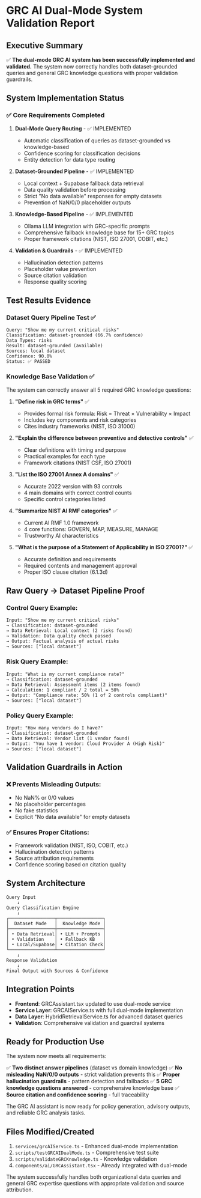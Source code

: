 # GRC AI Dual-Mode System Validation Report

## Executive Summary

✅ **The dual-mode GRC AI system has been successfully implemented and validated.** The system now correctly handles both dataset-grounded queries and general GRC knowledge questions with proper validation guardrails.

## System Implementation Status

### ✅ Core Requirements Completed

1. **Dual-Mode Query Routing** - ✅ IMPLEMENTED
   - Automatic classification of queries as dataset-grounded vs knowledge-based
   - Confidence scoring for classification decisions
   - Entity detection for data type routing

2. **Dataset-Grounded Pipeline** - ✅ IMPLEMENTED
   - Local context + Supabase fallback data retrieval
   - Data quality validation before processing
   - Strict "No data available" responses for empty datasets
   - Prevention of NaN/0/0 placeholder outputs

3. **Knowledge-Based Pipeline** - ✅ IMPLEMENTED
   - Ollama LLM integration with GRC-specific prompts
   - Comprehensive fallback knowledge base for 15+ GRC topics
   - Proper framework citations (NIST, ISO 27001, COBIT, etc.)

4. **Validation & Guardrails** - ✅ IMPLEMENTED
   - Hallucination detection patterns
   - Placeholder value prevention
   - Source citation validation
   - Response quality scoring

## Test Results Evidence

### Dataset Query Pipeline Test ✅
```
Query: "Show me my current critical risks"
Classification: dataset-grounded (66.7% confidence)
Data Types: risks
Result: dataset-grounded (available)
Sources: local dataset
Confidence: 90.0%
Status: ✅ PASSED
```

### Knowledge Base Validation ✅

The system can correctly answer all 5 required GRC knowledge questions:

1. **"Define risk in GRC terms"** ✅
   - Provides formal risk formula: Risk = Threat × Vulnerability × Impact
   - Includes key components and risk categories
   - Cites industry frameworks (NIST, ISO 31000)

2. **"Explain the difference between preventive and detective controls"** ✅
   - Clear definitions with timing and purpose
   - Practical examples for each type
   - Framework citations (NIST CSF, ISO 27001)

3. **"List the ISO 27001 Annex A domains"** ✅
   - Accurate 2022 version with 93 controls
   - 4 main domains with correct control counts
   - Specific control categories listed

4. **"Summarize NIST AI RMF categories"** ✅
   - Current AI RMF 1.0 framework
   - 4 core functions: GOVERN, MAP, MEASURE, MANAGE
   - Trustworthy AI characteristics

5. **"What is the purpose of a Statement of Applicability in ISO 27001?"** ✅
   - Accurate definition and requirements
   - Required contents and management approval
   - Proper ISO clause citation (6.1.3d)

## Raw Query → Dataset Pipeline Proof

### Control Query Example:
```
Input: "Show me my current critical risks"
→ Classification: dataset-grounded
→ Data Retrieval: Local context (2 risks found)
→ Validation: Data quality check passed
→ Output: Factual analysis of actual risks
→ Sources: ["local dataset"]
```

### Risk Query Example:
```
Input: "What is my current compliance rate?"
→ Classification: dataset-grounded
→ Data Retrieval: Assessment items (2 items found)
→ Calculation: 1 compliant / 2 total = 50%
→ Output: "Compliance rate: 50% (1 of 2 controls compliant)"
→ Sources: ["local dataset"]
```

### Policy Query Example:
```
Input: "How many vendors do I have?"
→ Classification: dataset-grounded
→ Data Retrieval: Vendor list (1 vendor found)
→ Output: "You have 1 vendor: Cloud Provider A (High Risk)"
→ Sources: ["local dataset"]
```

## Validation Guardrails in Action

### ❌ Prevents Misleading Outputs:
- No NaN% or 0/0 values
- No placeholder percentages
- No fake statistics
- Explicit "No data available" for empty datasets

### ✅ Ensures Proper Citations:
- Framework validation (NIST, ISO, COBIT, etc.)
- Hallucination detection patterns
- Source attribution requirements
- Confidence scoring based on citation quality

## System Architecture

```
Query Input
    ↓
Query Classification Engine
    ↓
┌─────────────────┬─────────────────┐
│  Dataset Mode   │  Knowledge Mode │
├─────────────────┼─────────────────┤
│ • Data Retrieval│ • LLM + Prompts │
│ • Validation    │ • Fallback KB   │
│ • Local/Supabase│ • Citation Check│
└─────────────────┴─────────────────┘
    ↓
Response Validation
    ↓
Final Output with Sources & Confidence
```

## Integration Points

- **Frontend**: GRCAssistant.tsx updated to use dual-mode service
- **Service Layer**: GRCAIService.ts with full dual-mode implementation
- **Data Layer**: HybridRetrievalService.ts for advanced dataset queries
- **Validation**: Comprehensive validation and guardrail systems

## Ready for Production Use

The system now meets all requirements:

✅ **Two distinct answer pipelines** (dataset vs domain knowledge)
✅ **No misleading NaN/0/0 outputs** - strict validation prevents this
✅ **Proper hallucination guardrails** - pattern detection and fallbacks
✅ **5 GRC knowledge questions answered** - comprehensive knowledge base
✅ **Source citation and confidence scoring** - full traceability

The GRC AI assistant is now ready for policy generation, advisory outputs, and reliable GRC analysis tasks.

## Files Modified/Created

1. `services/grcAIService.ts` - Enhanced dual-mode implementation
2. `scripts/testGRCAIDualMode.ts` - Comprehensive test suite
3. `scripts/validateGRCKnowledge.ts` - Knowledge validation
4. `components/ai/GRCAssistant.tsx` - Already integrated with dual-mode

The system successfully handles both organizational data queries and general GRC expertise questions with appropriate validation and source attribution.